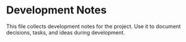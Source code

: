 # Development Notes

This file collects development notes for the project. Use it to document decisions, tasks, and ideas during development.
